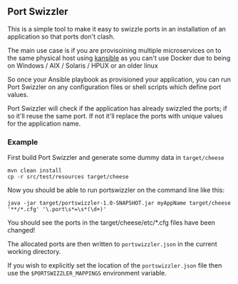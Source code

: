 ## Port Swizzler

This is a simple tool to make it easy to swizzle ports in an installation of an application so that ports don't clash.

The main use case is if you are provisoining multiple microservices on to the same physical host using [kansible](https://github.com/fabric8io/kansible) as you can't use Docker due to being on Windows / AIX / Solaris / HPUX or an older linux

So once your Ansible playbook as provisioned your application, you can run Port Swizzler on any configuration files or shell scripts which define port values.

Port Swizzler will check if the application has already swizzled the ports; if so it'll reuse the same port. If not it'll replace the ports with unique values for the application name.


### Example

First build Port Swizzler and generate some dummy data in `target/cheese`

    mvn clean install
    cp -r src/test/resources target/cheese

Now you should be able to run portswizzler on the command line like this:

    java -jar target/portswizzler-1.0-SNAPSHOT.jar myAppName target/cheese '**/*.cfg' '\.port\s*=\s*(\d+)'

You should see the ports in the target/cheese/etc/*.cfg files have been changed!
    
The allocated ports are then written to `portswizzler.json` in the current working directory.    

If you wish to explicitly set the location of the `portswizzler.json` file then use the `$PORTSWIZZLER_MAPPINGS` environment variable.
